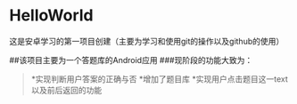 # HelloWorld
这是安卓学习的第一项目创建（主要为学习和使用git的操作以及github的使用）

##该项目主要为一个答题库的Android应用
###现阶段的功能大致为：
>*实现判断用户答案的正确与否
>*增加了题目库
>*实现用户点击题目这一text以及前后返回的功能
